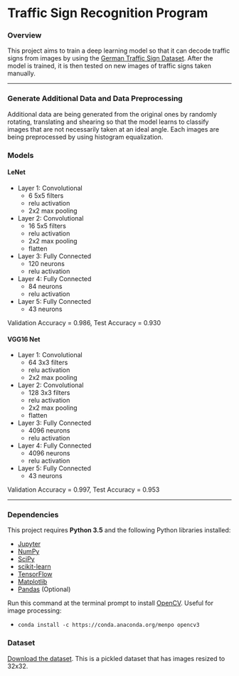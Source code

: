 # Traffic Sign Recognition Program
### Overview

This project aims to train a deep learning model so that it can decode traffic signs from images by using the [German Traffic Sign Dataset](http://benchmark.ini.rub.de/?section=gtsrb&subsection=dataset). After the model is trained, it is then tested on new images of traffic signs taken manually.

---
### Generate Additional Data and Data Preprocessing
Additional data are being generated from the original ones by randomly rotating, translating and shearing so that the model learns to classify images that are not necessarily taken at an ideal angle. Each images are being preprocessed by using histogram equalization.

### Models

#### LeNet
- Layer 1: Convolutional
  - 6 5x5 filters
  - relu activation
  - 2x2 max pooling
- Layer 2: Convolutional
  - 16 5x5 filters
  - relu activation
  - 2x2 max pooling
  - flatten
- Layer 3: Fully Connected
  - 120 neurons
  - relu activation
- Layer 4: Fully Connected
  - 84 neurons
  - relu activation
- Layer 5: Fully Connected
  - 43 neurons

Validation Accuracy = 0.986, Test Accuracy = 0.930

#### VGG16 Net
- Layer 1: Convolutional
  - 64 3x3 filters
  - relu activation
  - 2x2 max pooling
- Layer 2: Convolutional
  - 128 3x3 filters
  - relu activation
  - 2x2 max pooling
  - flatten
- Layer 3: Fully Connected
  - 4096 neurons
  - relu activation
- Layer 4: Fully Connected
  - 4096 neurons
  - relu activation
- Layer 5: Fully Connected
  - 43 neurons

Validation Accuracy = 0.997, Test Accuracy = 0.953

---
### Dependencies

This project requires **Python 3.5** and the following Python libraries installed:

- [Jupyter](http://jupyter.org/)
- [NumPy](http://www.numpy.org/)
- [SciPy](https://www.scipy.org/)
- [scikit-learn](http://scikit-learn.org/)
- [TensorFlow](http://tensorflow.org)
- [Matplotlib](http://matplotlib.org/)
- [Pandas](http://pandas.pydata.org/) (Optional)

Run this command at the terminal prompt to install [OpenCV](http://opencv.org/). Useful for image processing:

- `conda install -c https://conda.anaconda.org/menpo opencv3`

### Dataset

[Download the dataset](https://d17h27t6h515a5.cloudfront.net/topher/2016/November/581faac4_traffic-signs-data/traffic-signs-data.zip). This is a pickled dataset that has images resized to 32x32.
